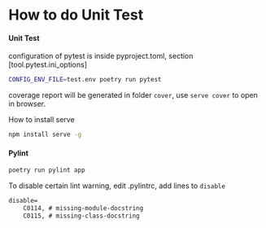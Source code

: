 # How to do Unit Test

#### Unit Test
configuration of pytest is inside pyproject.toml, section \[tool.pytest.ini_options\]
```bash
CONFIG_ENV_FILE=test.env poetry run pytest
```
coverage report will be generated in folder `cover`, use `serve cover` to open in browser.

How to install serve
```bash
npm install serve -g
```

#### Pylint

```bash
poetry run pylint app
```

To disable certain lint warning, edit .pylintrc, add lines to `disable`
```txt
disable=
    C0114, # missing-module-docstring
    C0115, # missing-class-docstring
```
